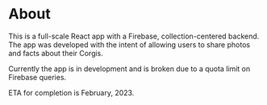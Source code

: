 # About

This is a full-scale React app with a Firebase, collection-centered backend. The app was developed with the intent of allowing users to share photos and facts about their Corgis.

Currently the app is in development and is broken due to a quota limit on Firebase queries.

ETA for completion is February, 2023.
